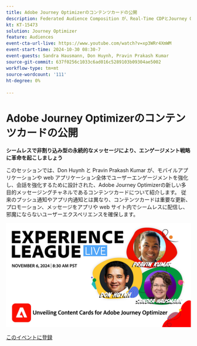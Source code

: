 ```yaml
---
title: Adobe Journey Optimizerのコンテンツカードの公開
description: Federated Audience Composition が、Real-Time CDPとJourney Optimizerで、オーディエンスのキュレーションとアクティベーションに対する包括的なアプローチを提供する方法について説明します。
kt: KT-15473
solution: Journey Optimizer
feature: Audiences
event-cta-url-live: https://www.youtube.com/watch?v=xp3WRr4XmWM
event-start-time: 2024-10-30 08:30-7
event-guests: Sandra Hausmann, Don Huynh, Pravin Prakash Kumar
source-git-commit: 637f0256c1033c6ad016c5289103b09304ae5002
workflow-type: tm+mt
source-wordcount: '111'
ht-degree: 0%

---
```


# Adobe Journey Optimizerのコンテンツカードの公開

**シームレスで非割り込み型の永続的なメッセージにより、エンゲージメント戦略に革命を起こしましょう**

このセッションでは、Don Huynh と Pravin Prakash Kumar が、モバイルアプリケーションや web アプリケーション全体でユーザーエンゲージメントを強化し、会話を強化するために設計された、Adobe Journey Optimizerの新しい多目的メッセージングチャネルであるコンテンツカードについて紹介します。 従来のプッシュ通知やアプリ内通知とは異なり、コンテンツカードは重要な更新、プロモーション、メッセージをアプリや web サイト内でシームレスに配信し、邪魔にならないユーザーエクスペリエンスを確保します。


![experience league ライブ ](/help/experience-league-live/assets/WebBanner-Nov-6-2024.jpg)

[ このイベントに登録 ](https://engage.adobe.com/ExpLeagueLive-241030.html?s_rtid=7015Y0000048hxzQAA&amp;s_iid=&amp;sfid=&amp;acctid=&amp;ecp=)

